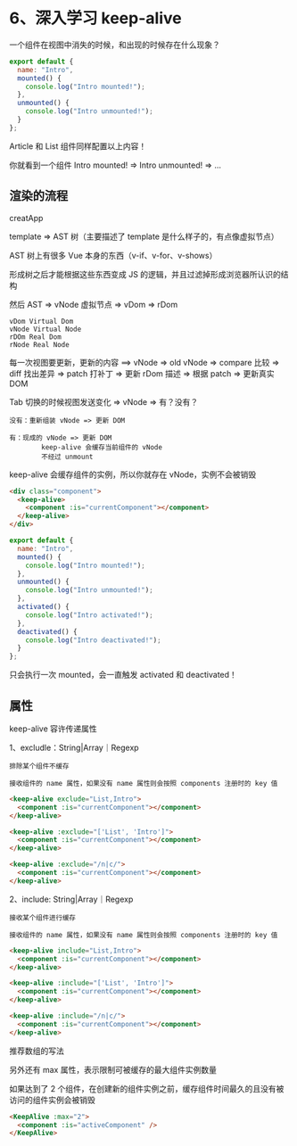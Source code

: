 # 6、深入学习 keep-alive

一个组件在视图中消失的时候，和出现的时候存在什么现象？

```js
export default {
  name: "Intro",
  mounted() {
    console.log("Intro mounted!");
  },
  unmounted() {
    console.log("Intro unmounted!");
  }
};
```

Article 和 List 组件同样配置以上内容！

你就看到一个组件 Intro mounted! => Intro unmounted! => ...

## 渲染的流程

creatApp

template => AST 树（主要描述了 template 是什么样子的，有点像虚拟节点）

AST 树上有很多 Vue 本身的东西（v-if、v-for、v-shows）

形成树之后才能根据这些东西变成 JS 的逻辑，并且过滤掉形成浏览器所认识的结构

然后 AST => vNode 虚拟节点 => vDom => rDom

    vDom Virtual Dom
    vNode Virtual Node
    rDOm Real Dom
    rNode Real Node

每一次视图要更新，更新的内容 ==> vNode => old vNode => compare 比较 => diff 找出差异 => patch 打补丁 => 更新 rDom 描述 => 根据 patch => 更新真实 DOM

Tab 切换的时候视图发送变化 => vNode => 有？没有？

    没有：重新组装 vNode => 更新 DOM

    有：现成的 vNode => 更新 DOM
            keep-alive 会缓存当前组件的 vNode
            不经过 unmount

keep-alive 会缓存组件的实例，所以你就存在 vNode，实例不会被销毁

```html
<div class="component">
  <keep-alive>
    <component :is="currentComponent"></component>
  </keep-alive>
</div>
```

```js
export default {
  name: "Intro",
  mounted() {
    console.log("Intro mounted!");
  },
  unmounted() {
    console.log("Intro unmounted!");
  },
  activated() {
    console.log("Intro activated!");
  },
  deactivated() {
    console.log("Intro deactivated!");
  }
};
```

只会执行一次 mounted，会一直触发 activated 和 deactivated！

## 属性

keep-alive 容许传递属性

1、excludle：String|Array｜Regexp

    排除某个组件不缓存

    接收组件的 name 属性，如果没有 name 属性则会按照 components 注册时的 key 值

```html
<keep-alive exclude="List,Intro">
  <component :is="currentComponent"></component>
</keep-alive>
```

```html
<keep-alive :exclude="['List', 'Intro']">
  <component :is="currentComponent"></component>
</keep-alive>
```


```html
<keep-alive :exclude="/n|c/">
  <component :is="currentComponent"></component>
</keep-alive>
```

2、include: String|Array｜Regexp

    接收某个组件进行缓存

    接收组件的 name 属性，如果没有 name 属性则会按照 components 注册时的 key 值

```html
<keep-alive include="List,Intro">
  <component :is="currentComponent"></component>
</keep-alive>
```

```html
<keep-alive :include="['List', 'Intro']">
  <component :is="currentComponent"></component>
</keep-alive>
```

```html
<keep-alive :include="/n|c/">
  <component :is="currentComponent"></component>
</keep-alive>
```

推荐数组的写法

另外还有 max 属性，表示限制可被缓存的最大组件实例数量

如果达到了 2 个组件，在创建新的组件实例之前，缓存组件时间最久的且没有被访问的组件实例会被销毁

```html
<KeepAlive :max="2">
  <component :is="activeComponent" />
</KeepAlive>
```